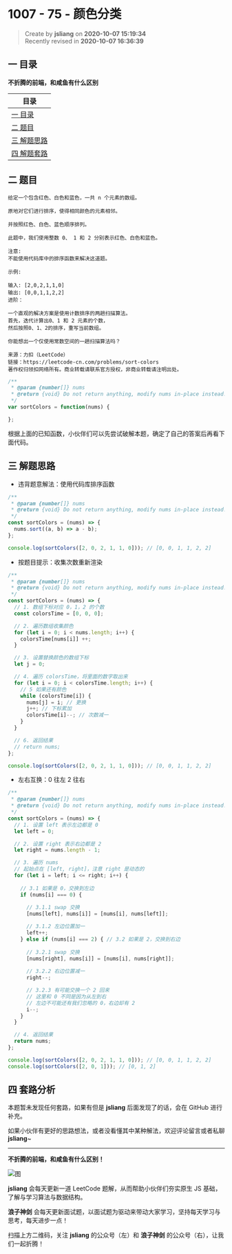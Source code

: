 1007 - 75 - 颜色分类
===

> Create by **jsliang** on **2020-10-07 15:19:34**  
> Recently revised in **2020-10-07 16:36:39**

<!-- 目录开始 -->
## 一 目录

**不折腾的前端，和咸鱼有什么区别**

| 目录 |
| --- |
| [一 目录](#chapter-one) |
| [二 题目](#chapter-two) |
| [三 解题思路](#chapter-three) |
| [四 解题套路](#chapter-four) |
<!-- 目录结束 -->

## 二 题目



```
给定一个包含红色、白色和蓝色，一共 n 个元素的数组。

原地对它们进行排序，使得相同颜色的元素相邻。

并按照红色、白色、蓝色顺序排列。

此题中，我们使用整数 0、 1 和 2 分别表示红色、白色和蓝色。

注意:
不能使用代码库中的排序函数来解决这道题。

示例:

输入: [2,0,2,1,1,0]
输出: [0,0,1,1,2,2]
进阶：

一个直观的解决方案是使用计数排序的两趟扫描算法。
首先，迭代计算出0、1 和 2 元素的个数，
然后按照0、1、2的排序，重写当前数组。

你能想出一个仅使用常数空间的一趟扫描算法吗？

来源：力扣（LeetCode）
链接：https://leetcode-cn.com/problems/sort-colors
著作权归领扣网络所有。商业转载请联系官方授权，非商业转载请注明出处。
```

```js
/**
 * @param {number[]} nums
 * @return {void} Do not return anything, modify nums in-place instead.
 */
var sortColors = function(nums) {

};
```

根据上面的已知函数，小伙伴们可以先尝试破解本题，确定了自己的答案后再看下面代码。

## 三 解题思路



* 违背题意解法：使用代码库排序函数

```js
/**
 * @param {number[]} nums
 * @return {void} Do not return anything, modify nums in-place instead.
 */
const sortColors = (nums) => {
  nums.sort((a, b) => a - b);
};

console.log(sortColors([2, 0, 2, 1, 1, 0])); // [0, 0, 1, 1, 2, 2]
```

* 按题目提示：收集次数重新渲染

```js
/**
 * @param {number[]} nums
 * @return {void} Do not return anything, modify nums in-place instead.
 */
const sortColors = (nums) => {
  // 1. 数组下标对应 0，1，2 的个数
  const colorsTime = [0, 0, 0];

  // 2. 遍历数组收集颜色
  for (let i = 0; i < nums.length; i++) {
    colorsTime[nums[i]] ++;
  }

  // 3. 设置替换颜色的数组下标
  let j = 0;

  // 4. 遍历 colorsTime，将里面的数字取出来
  for (let i = 0; i < colorsTime.length; i++) {
    // 5 如果还有颜色
    while (colorsTime[i]) {
      nums[j] = i; // 更换
      j++; // 下标累加
      colorsTime[i]--; // 次数减一
    }
  }

  // 6. 返回结果
  // return nums;
};

console.log(sortColors([2, 0, 2, 1, 1, 0])); // [0, 0, 1, 1, 2, 2]
```

* 左右互换：0 往左 2 往右

```js
/**
 * @param {number[]} nums
 * @return {void} Do not return anything, modify nums in-place instead.
 */
const sortColors = (nums) => {
  // 1. 设置 left 表示左边都是 0
  let left = 0;

  // 2. 设置 right 表示右边都是 2
  let right = nums.length - 1;

  // 3. 遍历 nums
  // 起始点在 [left, right]，注意 right 是动态的
  for (let i = left; i <= right; i++) {
    
    // 3.1 如果是 0，交换到左边
    if (nums[i] === 0) {
      
      // 3.1.1 swap 交换
      [nums[left], nums[i]] = [nums[i], nums[left]];

      // 3.1.2 左边位置加一
      left++;
    } else if (nums[i] === 2) { // 3.2 如果是 2，交换到右边
      
      // 3.2.1 swap 交换
      [nums[right], nums[i]] = [nums[i], nums[right]];
      
      // 3.2.2 右边位置减一
      right--;

      // 3.2.3 有可能交换一个 2 回来
      // 这里和 0 不同是因为从左到右
      // 左边不可能还有我们忽略的 0，右边却有 2
      i--;
    }
  }

  // 4. 返回结果
  return nums;
};

console.log(sortColors([2, 0, 2, 1, 1, 0])); // [0, 0, 1, 1, 2, 2]
console.log(sortColors([2, 0, 1])); // [0, 1, 2]
```

## 四 套路分析



本题暂未发现任何套路，如果有但是 **jsliang** 后面发现了的话，会在 GitHub 进行补充。

如果小伙伴有更好的思路想法，或者没看懂其中某种解法，欢迎评论留言或者私聊 **jsliang**~

---

**不折腾的前端，和咸鱼有什么区别！**

![图](https://github.com/LiangJunrong/document-library/blob/master/public-repertory/img/z-index-small.png?raw=true)

**jsliang** 会每天更新一道 LeetCode 题解，从而帮助小伙伴们夯实原生 JS 基础，了解与学习算法与数据结构。

**浪子神剑** 会每天更新面试题，以面试题为驱动来带动大家学习，坚持每天学习与思考，每天进步一点！

扫描上方二维码，关注 **jsliang** 的公众号（左）和 **浪子神剑** 的公众号（右），让我们一起折腾！

